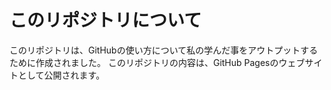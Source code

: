 # このリポジトリについて
このリポジトリは、GitHubの使い方について私の学んだ事をアウトプットするために作成されました。
このリポジトリの内容は、GitHub Pagesのウェブサイトとして公開されます。

